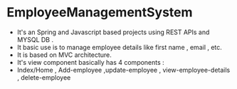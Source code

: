 # EmployeeManagementSystem

- It's an Spring and Javascript based projects using REST APIs and MYSQL DB .
- It basic use is to manage employee details like first name , email , etc. 
- It is based on MVC architecture.
- It's view component basically has 4 components : 
- Index/Home , Add-employee ,update-employee , view-employee-details , delete-employee 
 



